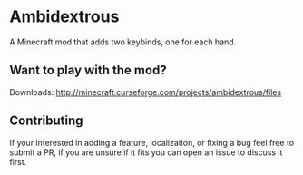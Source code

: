 # Ambidextrous

A Minecraft mod that adds two keybinds, one for each hand.


Want to play with the mod?
--------------------------

Downloads: http://minecraft.curseforge.com/projects/ambidextrous/files

Contributing
------------

If your interested in adding a feature, localization, or fixing a bug feel free to submit a PR, if you are unsure if it fits you can open an issue to discuss it first.
